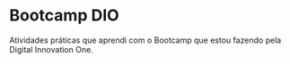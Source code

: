 <h1 class="center">Bootcamp DIO</h1>
<p>Atividades práticas que aprendi com o Bootcamp que estou fazendo pela Digital Innovation One.</p>
